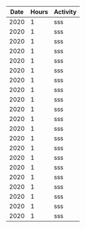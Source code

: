 ##
| Date        | Hours   | Activity                                       |
| ----------- | ------- |------------------------------------------------|
| 2020        | 1       |   sss    | hehehehe
| 2020        | 1       |   sss    |
| 2020        | 1       |   sss    |
| 2020        | 1       |   sss    |
| 2020        | 1       |   sss    |
| 2020        | 1       |   sss    |
| 2020        | 1       |   sss    |
| 2020        | 1       |   sss    |
| 2020        | 1       |   sss    |
| 2020        | 1       |   sss    |
| 2020        | 1       |   sss    |
| 2020        | 1       |   sss    |
| 2020        | 1       |   sss    |
| 2020        | 1       |   sss    |
| 2020        | 1       |   sss    |
| 2020        | 1       |   sss    |
| 2020        | 1       |   sss    |
| 2020        | 1       |   sss    |
| 2020        | 1       |   sss    |
| 2020        | 1       |   sss    |
| 2020        | 1       |   sss    |
